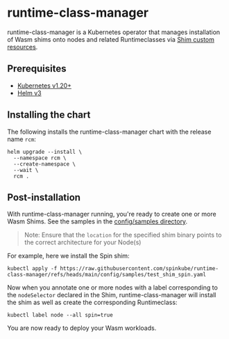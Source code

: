 # runtime-class-manager

runtime-class-manager is a Kubernetes operator that manages installation of Wasm shims onto nodes and related Runtimeclasses via [Shim custom resources](../../config/crd/bases/runtime.kwasm.sh_shims.yaml).

## Prerequisites

- [Kubernetes v1.20+](https://kubernetes.io/docs/setup/)
- [Helm v3](https://helm.sh/docs/intro/install/)

## Installing the chart

The following installs the runtime-class-manager chart with the release name `rcm`:

```shell
helm upgrade --install \
  --namespace rcm \
  --create-namespace \
  --wait \
  rcm .
```

## Post-installation

With runtime-class-manager running, you're ready to create one or more Wasm Shims. See the samples in the [config/samples directory](../../config/samples/).

> Note: Ensure that the `location` for the specified shim binary points to the correct architecture for your Node(s)

For example, here we install the Spin shim:

```shell
kubectl apply -f https://raw.githubusercontent.com/spinkube/runtime-class-manager/refs/heads/main/config/samples/test_shim_spin.yaml
```

Now when you annotate one or more nodes with a label corresponding to the `nodeSelector` declared in the Shim, runtime-class-manager will install the shim as well as create the corresponding Runtimeclass:

```shell
kubectl label node --all spin=true
```

You are now ready to deploy your Wasm workloads.
